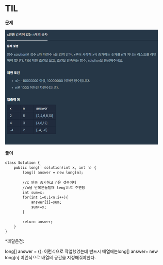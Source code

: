 # TIL

**문제**

![Visual Studio Code](/img/x%EB%A7%8C%ED%81%BC.png)

**풀이**

```
class Solution {
    public long[] solution(int x, int n) {
        long[] answer = new long[n];

        //x 만큼 증가하고 n은 갯수이다
        //n을 반복문돌릴때 length로 주면됨
        int sum=x;
        for(int i=0;i<n;i++){
            answer[i]=sum;
            sum+=x;
        }

        return answer;
    }
}
```

\*깨달은점:

long[] answer = {};
이런식으로 작업했었는데 반드시 배열에는long[] answer= new long[n] 이런식으로 배열의 공간을 지정해줘야한다.
